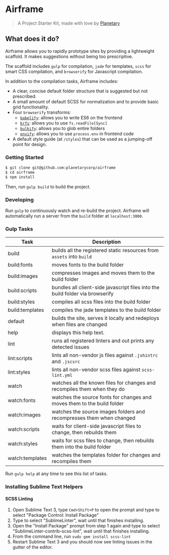 # Airframe

> A Project Starter Kit, made with love by [Planetary](http://planetary.io)

## What does it do?

Airframe allows you to rapidly prototype sites by providing a lightweight scaffold. It makes
suggestions without being too prescriptive.

The scaffold includes `gulp` for compilation, `jade` for templates, `scss` for smart CSS
compilation, and `browserify` for Javascript compilation.

In addition to the compilation tasks, Airframe includes:
* A clear, concise default folder structure that is suggested but not prescribed.
* A small amount of default SCSS for normalization and to provide basic grid functionality.
* Four `browserify` transforms:
  * [`babelify`](https://github.com/babel/babelify): allows you to write ES6 on the frontend
  * [`brfs`](https://github.com/substack/brfs): allows you to use `fs.readFile[Sync]`
  * [`bulkify`](https://github.com/substack/bulkify): allows you to glob entire folders
  * [`envify`](https://github.com/hughsk/envify): allows you to use `process.env` in frontend code
* A default style guide (at `/styles`) that can be used as a jumping-off point for design.

### Getting Started

```bash
$ git clone git@github.com:planetarycorp/airframe
$ cd airframe
$ npm install
```

Then, run `gulp build` to build the project.

### Developing
Run `gulp` to continuously watch and re-build the project. Airframe will automatically run a server
from the `build` folder at `localhost:3000`.

### Gulp Tasks
| Task            | Description                                                                   |
| --------------- | ----------------------------------------------------------------------------- |
| build           | builds all the registered static resources from `assets` into `build`         |
| build:fonts     | moves fonts to the build folder                                               |
| build:images    | compresses images and moves them to the build folder                          |
| build:scripts   | bundles all client-side javascript files into the build folder via browserify |
| build:styles    | compiles all scss files into the build folder                                 |
| build:templates | compiles the jade templates to the build folder                               |
| default         | builds the site, serves it locally and redeploys when files are changed       |
| help            | displays this help text.                                                      |
| lint            | runs all registered linters and out prints any detected issues                |
| lint:scripts    | lints all non-vendor js files against `.jshintrc` and `.jscsrc`               |
| lint:styles     | lints all non-vendor scss files against `scss-lint.yml`                       |
| watch           | watches all the known files for changes and recompiles them when they do      |
| watch:fonts     | watches the source fonts for changes and moves them to the build folder       |
| watch:images    | watches the source images folders and recompresses them when changed          |
| watch:scripts   | waits for client-side javascript files to change, then rebuilds them          |
| watch:styles    | waits for scss files to change, then rebuilds them into the build folder      |
| watch:templates | watches the templates folder for changes and recompiles them                  |

Run `gulp help` at any time to see this list of tasks.

### Installing Sublime Text Helpers

#### SCSS Linting

1. Open Sublime Text 3, type `Cmd+Shift+P` to open the prompt and type to select "Package Control:
   Install Package"
2. Type to select "SublimeLinter", wait until that finishes installing.
3. Open the "Install Package" prompt from step 1 again and type to select
   "SublimeLinter-contrib-scss-lint", wait until that finishes installing.
4. From the command line, run `sudo gem install scss-lint`
4. Restart Sublime Text 3 and you should now see linting issues in the gutter of the editor.

